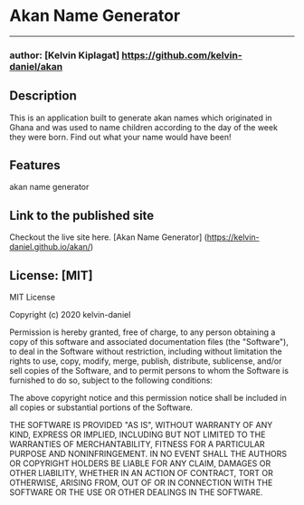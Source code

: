 # Akan Name Generator
----------------
### author: [Kelvin Kiplagat] https://github.com/kelvin-daniel/akan

## Description

This is an application built to generate akan names which originated in Ghana and was used to name children according to the day of the week they were born. Find out what your name would have been!

## Features
akan name generator

## Link to the published site
Checkout the live site here.
[Akan Name Generator] (https://kelvin-daniel.github.io/akan/)

## License: [MIT]

MIT License

Copyright (c) 2020 kelvin-daniel

Permission is hereby granted, free of charge, to any person obtaining a copy of this software and associated documentation files (the "Software"), to deal in the Software without restriction, including without limitation the rights to use, copy, modify, merge, publish, distribute, sublicense, and/or sell copies of the Software, and to permit persons to whom the Software is furnished to do so, subject to the following conditions:

The above copyright notice and this permission notice shall be included in all copies or substantial portions of the Software.

THE SOFTWARE IS PROVIDED "AS IS", WITHOUT WARRANTY OF ANY KIND, EXPRESS OR IMPLIED, INCLUDING BUT NOT LIMITED TO THE WARRANTIES OF MERCHANTABILITY, FITNESS FOR A PARTICULAR PURPOSE AND NONINFRINGEMENT. IN NO EVENT SHALL THE AUTHORS OR COPYRIGHT HOLDERS BE LIABLE FOR ANY CLAIM, DAMAGES OR OTHER LIABILITY, WHETHER IN AN ACTION OF CONTRACT, TORT OR OTHERWISE, ARISING FROM, OUT OF OR IN CONNECTION WITH THE SOFTWARE OR THE USE OR OTHER DEALINGS IN THE SOFTWARE.